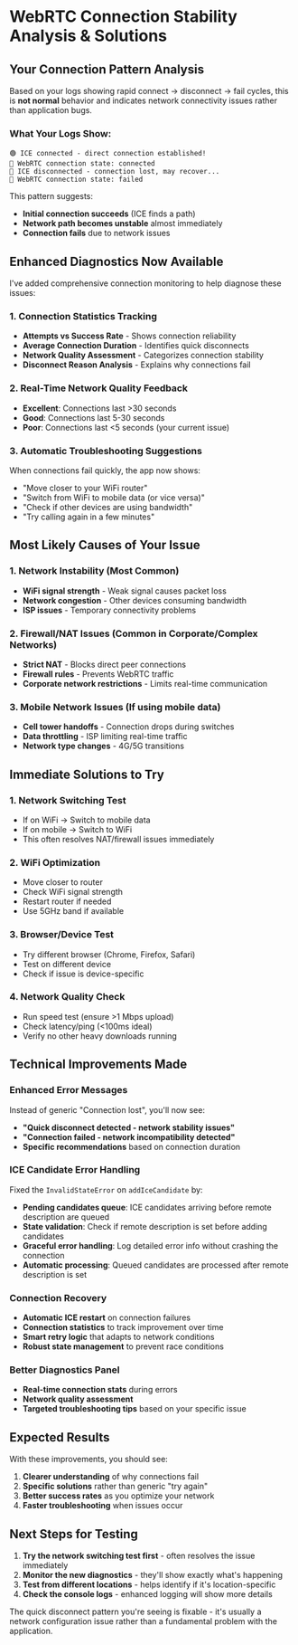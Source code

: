 # WebRTC Connection Stability Analysis & Solutions

## Your Connection Pattern Analysis

Based on your logs showing rapid connect → disconnect → fail cycles, this is **not normal** behavior and indicates network connectivity issues rather than application bugs.

### What Your Logs Show:
```
🟢 ICE connected - direct connection established!
🔗 WebRTC connection state: connected
🧊 ICE disconnected - connection lost, may recover...
🔗 WebRTC connection state: failed
```

This pattern suggests:
- **Initial connection succeeds** (ICE finds a path)
- **Network path becomes unstable** almost immediately
- **Connection fails** due to network issues

## Enhanced Diagnostics Now Available

I've added comprehensive connection monitoring to help diagnose these issues:

### 1. **Connection Statistics Tracking**
- **Attempts vs Success Rate** - Shows connection reliability
- **Average Connection Duration** - Identifies quick disconnects
- **Network Quality Assessment** - Categorizes connection stability
- **Disconnect Reason Analysis** - Explains why connections fail

### 2. **Real-Time Network Quality Feedback**
- **Excellent**: Connections last >30 seconds
- **Good**: Connections last 5-30 seconds  
- **Poor**: Connections last <5 seconds (your current issue)

### 3. **Automatic Troubleshooting Suggestions**
When connections fail quickly, the app now shows:
- "Move closer to your WiFi router"
- "Switch from WiFi to mobile data (or vice versa)"
- "Check if other devices are using bandwidth"
- "Try calling again in a few minutes"

## Most Likely Causes of Your Issue

### 1. **Network Instability** (Most Common)
- **WiFi signal strength** - Weak signal causes packet loss
- **Network congestion** - Other devices consuming bandwidth
- **ISP issues** - Temporary connectivity problems

### 2. **Firewall/NAT Issues** (Common in Corporate/Complex Networks)
- **Strict NAT** - Blocks direct peer connections
- **Firewall rules** - Prevents WebRTC traffic
- **Corporate network restrictions** - Limits real-time communication

### 3. **Mobile Network Issues** (If using mobile data)
- **Cell tower handoffs** - Connection drops during switches
- **Data throttling** - ISP limiting real-time traffic
- **Network type changes** - 4G/5G transitions

## Immediate Solutions to Try

### 1. **Network Switching Test**
- If on WiFi → Switch to mobile data
- If on mobile → Switch to WiFi
- This often resolves NAT/firewall issues immediately

### 2. **WiFi Optimization**
- Move closer to router
- Check WiFi signal strength
- Restart router if needed
- Use 5GHz band if available

### 3. **Browser/Device Test**
- Try different browser (Chrome, Firefox, Safari)
- Test on different device
- Check if issue is device-specific

### 4. **Network Quality Check**
- Run speed test (ensure >1 Mbps upload)
- Check latency/ping (<100ms ideal)
- Verify no other heavy downloads running

## Technical Improvements Made

### Enhanced Error Messages

Instead of generic "Connection lost", you'll now see:

- **"Quick disconnect detected - network stability issues"**
- **"Connection failed - network incompatibility detected"**
- **Specific recommendations** based on connection duration

### ICE Candidate Error Handling

Fixed the `InvalidStateError` on `addIceCandidate` by:

- **Pending candidates queue**: ICE candidates arriving before remote description are queued
- **State validation**: Check if remote description is set before adding candidates
- **Graceful error handling**: Log detailed error info without crashing the connection
- **Automatic processing**: Queued candidates are processed after remote description is set

### Connection Recovery

- **Automatic ICE restart** on connection failures
- **Connection statistics** to track improvement over time
- **Smart retry logic** that adapts to network conditions
- **Robust state management** to prevent race conditions

### Better Diagnostics Panel

- **Real-time connection stats** during errors
- **Network quality assessment**
- **Targeted troubleshooting tips** based on your specific issue

## Expected Results

With these improvements, you should see:

1. **Clearer understanding** of why connections fail
2. **Specific solutions** rather than generic "try again"
3. **Better success rates** as you optimize your network
4. **Faster troubleshooting** when issues occur

## Next Steps for Testing

1. **Try the network switching test first** - often resolves the issue immediately
2. **Monitor the new diagnostics** - they'll show exactly what's happening
3. **Test from different locations** - helps identify if it's location-specific
4. **Check the console logs** - enhanced logging will show more details

The quick disconnect pattern you're seeing is fixable - it's usually a network configuration issue rather than a fundamental problem with the application.

